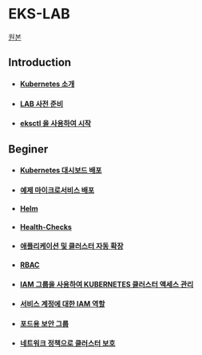 # EKS-LAB

[원본](https://www.eksworkshop.com)

## Introduction

* #### [Kubernetes 소개](Introduction/010\_introduction.md)
* #### [LAB 사전 준비](introduction/020\_prerequisites.md)
* #### [eksctl 을 사용하여 시작](introduction/030\_eksctl.md)

## Beginer

* #### [Kubernetes 대시보드 배포](Beginner/040\_dashboard.md)
* #### [예제 마이크로서비스 배포](beginner/050\_deploy.md)
* #### [Helm](beginner/060\_helm.md)
* #### [Health-Checks](beginner/070\_healthchecks.md)
* #### [애플리케이션 및 클러스터 자동 확장](beginner/080\_scaling.md)
* #### [RBAC](beginner/090\_rbac.md)
* #### [IAM 그룹을 사용하여 KUBERNETES 클러스터 액세스 관리](beginner/091\_iam-groups.md)
* #### [서비스 계정에 대한 IAM 역할](beginner/110\_irsa.md)
* #### [포드용 보안 그룹](Beginner/115\_sg-per-pod/)
* #### [네트워크 정책으로 클러스터 보호](beginner/120\_network-policies.md)
